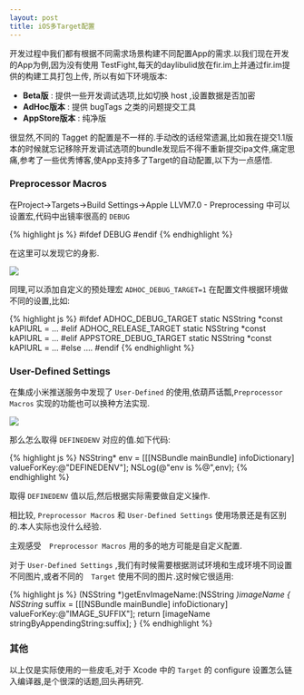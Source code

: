 ```yaml
---
layout: post
title: iOS多Target配置
---
```



开发过程中我们都有根据不同需求场景构建不同配置App的需求.以我们现在开发的App为例,因为没有使用 TestFight,每天的daylibulid放在fir.im上并通过fir.im提供的构建工具打包上传, 所以有如下环境版本:

- **Beta版** : 提供一些开发调试选项,比如切换 host ,设置数据是否加密
- **AdHoc版本** : 提供 bugTags 之类的问题提交工具
- **AppStore版本** : 纯净版

很显然,不同的 Tagget 的配置是不一样的.手动改的话经常遗漏,比如我在提交1.1版本的时候就忘记移除开发调试选项的bundle发现后不得不重新提交ipa文件,痛定思痛,参考了一些优秀博客,使App支持多了Target的自动配置,以下为一点感悟.

### Preprocessor Macros
在Project->Targets->Build Settings->Apple LLVM7.0 - Preprocessing 中可以设置宏,代码中出镜率很高的 `DEBUG`

{% highlight js %}
#ifdef DEBUG
#endif
{% endhighlight %}


在这里可以发现它的身影.

![](http://7u2qbg.com1.z0.glb.clouddn.com/Screen_Shot_2016-01-25_at_16_06_41.jpg)

同理,可以添加自定义的预处理宏 `ADHOC_DEBUG_TARGET=1`
在配置文件根据环境做不同的设置,比如:

{% highlight js %}
#ifdef ADHOC_DEBUG_TARGET
    static NSString *const kAPIURL = ...
#elif ADHOC_RELEASE_TARGET
    static NSString *const kAPIURL = ...
#elif APPSTORE_DEBUG_TARGET
    static NSString *const kAPIURL = ...
#else
    ....
#endif
{% endhighlight %}

### User-Defined Settings
在集成小米推送服务中发现了 `User-Defined` 的使用,依葫芦话瓢,`Preprocessor Macros` 实现的功能也可以换种方法实现.

![](http://7u2qbg.com1.z0.glb.clouddn.com/Screen_Shot_2016-01-25_at_16_23_12.jpg)

那么怎么取得 `DEFINEDENV` 对应的值.如下代码:

{% highlight js %}
NSString* env = [[[NSBundle mainBundle] infoDictionary] valueForKey:@"DEFINEDENV"];
NSLog(@"env is %@",env);
{% endhighlight %}


取得 `DEFINEDENV` 值以后,然后根据实际需要做自定义操作.

相比较, `Preprocessor Macros` 和 `User-Defined Settings` 使用场景还是有区别的.本人实际也没什么经验.

主观感受　`Preprocessor Macros` 用的多的地方可能是自定义配置.

对于 `User-Defined Settings` ,我们有时候需要根据测试环境和生成环境不同设置不同图片,或者不同的　`Target` 使用不同的图片.这时候它很适用:

{% highlight js %}
(NSString *)getEnvImageName:(NSString *)imageName
{
    NSString* suffix = [[[NSBundle mainBundle] infoDictionary] valueForKey:@"IMAGE_SUFFIX"];
    return [imageName stringByAppendingString:suffix];
}
{% endhighlight %}

### 其他
以上仅是实际使用的一些皮毛,对于 Xcode 中的 `Target` 的 configure 设置怎么链入编译器,是个很深的话题,回头再研究.
